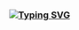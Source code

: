 ### [![Typing SVG](https://readme-typing-svg.demolab.com?font=Ubuntu&size=25&pause=1000&center=true&vCenter=true&random=false&width=435&lines=Hi+there!+%F0%9F%91%8B+It's+Diko;System.out.println(+%22Hello+World%22+))](https://git.io/typing-svg)

<!--
**Daieenbo/Daieenbo** is a ✨ _special_ ✨ repository because its `README.md` (this file) appears on your GitHub profile.

Here are some ideas to get you started:

- 🔭 I’m currently working on ...
- 🌱 I’m currently learning ...
- 👯 I’m looking to collaborate on ...
- 🤔 I’m looking for help with ...
- 💬 Ask me about ...
- 📫 How to reach me: ...
- 😄 Pronouns: ...
- ⚡ Fun fact: ...
-->
